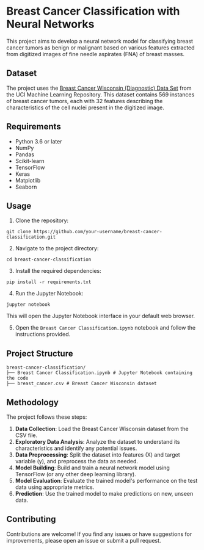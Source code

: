# Breast Cancer Classification with Neural Networks

This project aims to develop a neural network model for classifying breast cancer tumors as benign or malignant based on various features extracted from digitized images of fine needle aspirates (FNA) of breast masses.

## Dataset

The project uses the [Breast Cancer Wisconsin (Diagnostic) Data Set](https://archive.ics.uci.edu/ml/datasets/Breast+Cancer+Wisconsin+(Diagnostic)) from the UCI Machine Learning Repository. This dataset contains 569 instances of breast cancer tumors, each with 32 features describing the characteristics of the cell nuclei present in the digitized image.

## Requirements

- Python 3.6 or later
- NumPy
- Pandas
- Scikit-learn
- TensorFlow
- Keras
- Matplotlib
- Seaborn

## Usage

1. Clone the repository:

```
git clone https://github.com/your-username/breast-cancer-classification.git
```

2. Navigate to the project directory:

```
cd breast-cancer-classification
```

3. Install the required dependencies:

```
pip install -r requirements.txt
```

4. Run the Jupyter Notebook:

```
jupyter notebook
```

This will open the Jupyter Notebook interface in your default web browser.

5. Open the `Breast Cancer Classification.ipynb` notebook and follow the instructions provided.

## Project Structure

```
breast-cancer-classification/
├── Breast Cancer Classification.ipynb # Jupyter Notebook containing the code
├── breast_cancer.csv # Breast Cancer Wisconsin dataset

```

## Methodology

The project follows these steps:

1. **Data Collection**: Load the Breast Cancer Wisconsin dataset from the CSV file.
2. **Exploratory Data Analysis**: Analyze the dataset to understand its characteristics and identify any potential issues.
3. **Data Preprocessing**: Split the dataset into features (X) and target variable (y), and preprocess the data as needed.
4. **Model Building**: Build and train a neural network model using TensorFlow (or any other deep learning library).
5. **Model Evaluation**: Evaluate the trained model's performance on the test data using appropriate metrics.
6. **Prediction**: Use the trained model to make predictions on new, unseen data.

## Contributing

Contributions are welcome! If you find any issues or have suggestions for improvements, please open an issue or submit a pull request.
